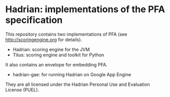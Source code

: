 Hadrian: implementations of the PFA specification
=======

This repository contains two implementations of PFA (see http://scoringengine.org for details).

  * Hadrian: scoring engine for the JVM
  * Titus: scoring engine and toolkit for Python

It also contains an envelope for embedding PFA.

  * hadrian-gae: for running Hadrian on Google App Engine

They are all licensed under the Hadrian Personal Use and Evaluation License (PUEL).
